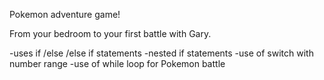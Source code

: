 Pokemon adventure game!

From your bedroom to your first battle with Gary.

-uses if /else /else if statements
-nested if statements
-use of switch with number range
-use of while loop for Pokemon battle
